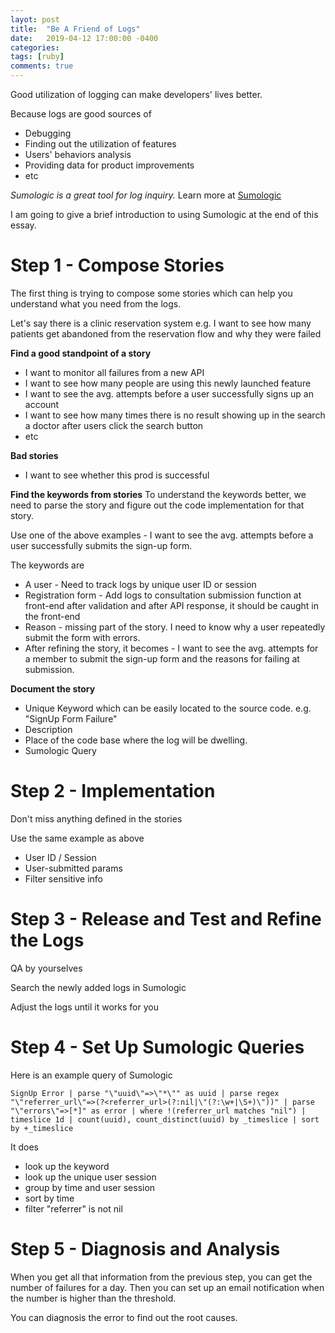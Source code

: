 ```yaml
---
layot: post
title:  "Be A Friend of Logs"
date:   2019-04-12 17:00:00 -0400
categories:
tags: [ruby]
comments: true
---
```


Good utilization of logging can make developers' lives better.

Because logs are good sources of
* Debugging
* Finding out the utilization of features
* Users' behaviors analysis
* Providing data for product improvements
* etc

*Sumologic is a great tool for log inquiry.* Learn more at [Sumologic](https://www.sumologic.com/)

I am going to give a brief introduction to using Sumologic at the end of this essay.

# Step 1 - Compose Stories
The first thing is trying to compose some stories which can help you understand what you need from the logs.

Let's say there is a clinic reservation system
e.g. I want to see how many patients get abandoned from the reservation flow and why they were failed

**Find a good standpoint of a story**
* I want to monitor all failures from a new API
* I want to see how many people are using this newly launched feature
* I want to see the avg. attempts before a user successfully signs up an account
* I want to see how many times there is no result showing up in the search a doctor after users click the search button
* etc

**Bad stories**

* I want to see whether this prod is successful

**Find the keywords from stories**
To understand the keywords better, we need to parse the story and figure out the code implementation for that story.

Use one of the above examples - I want to see the avg. attempts before a user successfully submits the sign-up form.

The keywords are

* A user - Need to track logs by unique user ID or session
* Registration form - Add logs to consultation submission function at front-end after validation and after API response, it should be caught in the front-end
* Reason - missing part of the story. I need to know why a user repeatedly submit the form with errors.
* After refining the story, it becomes - I want to see the avg. attempts for a member to submit the sign-up form and the reasons for failing at submission.

**Document the story**
* Unique Keyword which can be easily located to the source code. e.g. "SignUp Form Failure"
* Description
* Place of the code base where the log will be dwelling.
* Sumologic Query

# Step 2 - Implementation
Don't miss anything defined in the stories

Use the same example as above

* User ID / Session
* User-submitted params
* Filter sensitive info

# Step 3 - Release and Test and Refine the Logs
QA by yourselves

Search the newly added logs in Sumologic

Adjust the logs until it works for you

# Step 4 - Set Up Sumologic Queries
Here is an example query of Sumologic

```
SignUp Error | parse "\"uuid\"=>\"*\"" as uuid | parse regex "\"referrer_url\"=>(?<referrer_url>(?:nil|\"(?:\w+|\S+)\"))" | parse "\"errors\"=>[*]" as error | where !(referrer_url matches "nil") | timeslice 1d | count(uuid), count_distinct(uuid) by _timeslice | sort by +_timeslice
```

It does
* look up the keyword
* look up the unique user session
* group by time and user session
* sort by time
* filter "referrer" is not nil

# Step 5 - Diagnosis and Analysis
When you get all that information from the previous step, you can get the number of failures for a day. Then you can set up an email notification when the number is higher than the threshold.

You can diagnosis the error to find out the root causes.

